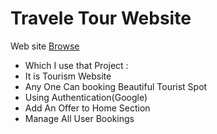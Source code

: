 # Travele Tour Website
  Web site
[Browse](travele-3cc11.web.app)

* Which I use that Project : 
* It is Tourism Website
* Any One Can booking Beautiful Tourist Spot
* Using Authentication(Google)
* Add An Offer to Home Section
* Manage All User Bookings